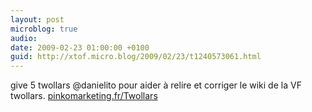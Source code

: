 ```yaml
---
layout: post
microblog: true
audio: 
date: 2009-02-23 01:00:00 +0100
guid: http://xtof.micro.blog/2009/02/23/t1240573061.html
---
```

give 5 twollars @danielito pour aider à relire et corriger le wiki de la VF twollars. [pinkomarketing.fr/Twollars](http://pinkomarketing.fr/Twollars)
